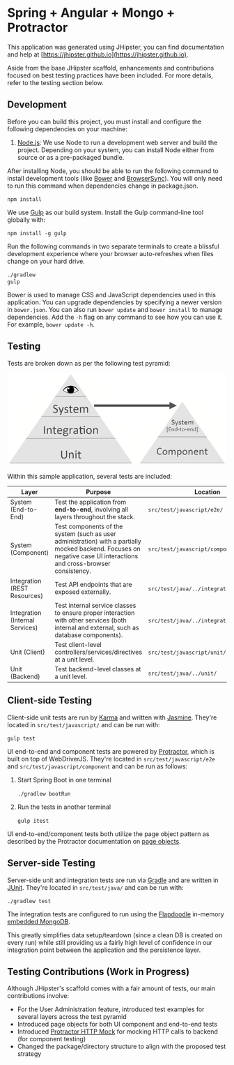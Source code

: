 # Spring + Angular + Mongo + Protractor

This application was generated using JHipster, you can find documentation and help at [https://jhipster.github.io](https://jhipster.github.io).

Aside from the base JHipster scaffold, enhancements and contributions focused on best testing practices have been included. For more details, refer to the testing section below.

## Development

Before you can build this project, you must install and configure the following dependencies on your machine:

1. [Node.js][]: We use Node to run a development web server and build the project.
   Depending on your system, you can install Node either from source or as a pre-packaged bundle.

After installing Node, you should be able to run the following command to install development tools (like
[Bower][] and [BrowserSync][]). You will only need to run this command when dependencies change in package.json.

    npm install

We use [Gulp][] as our build system. Install the Gulp command-line tool globally with:

    npm install -g gulp

Run the following commands in two separate terminals to create a blissful development experience where your browser
auto-refreshes when files change on your hard drive.

    ./gradlew
    gulp

Bower is used to manage CSS and JavaScript dependencies used in this application. You can upgrade dependencies by
specifying a newer version in `bower.json`. You can also run `bower update` and `bower install` to manage dependencies.
Add the `-h` flag on any command to see how you can use it. For example, `bower update -h`.

## Testing

Tests are broken down as per the following test pyramid:

![Test Pyramid](doc/test_pyramid.png)

Within this sample application, several tests are included:

| Layer  | Purpose | Location |
| ------------- | ------------- | ------------- |
| System (End-to-End) | Test the application from **end-to-end**, involving all layers throughout the stack. | `src/test/javascript/e2e/` |
| System (Component)  | Test components of the system (such as user administration) with a partially mocked backend. Focuses on negative case UI interactions and cross-browser consistency. | `src/test/javascript/component/` |
| Integration (REST Resources)  | Test API endpoints that are exposed externally. | `src/test/java/../integration/resource/` |
| Integration (Internal Services)  | Test internal service classes to ensure proper interaction with other services (both internal and external, such as database components). | `src/test/java/../integration/service/` |
| Unit (Client)  | Test client-level controllers/services/directives at a unit level. | `src/test/javascript/unit/` |
| Unit (Backend)  | Test backend-level classes at a unit level. | `src/test/java/../unit/` |

## Client-side Testing

Client-side unit tests are run by [Karma][] and written with [Jasmine][]. They're located in `src/test/javascript/` and can be run with:

    gulp test

UI end-to-end and component tests are powered by [Protractor][], which is built on top of WebDriverJS. They're located in `src/test/javascript/e2e` and `src/test/javascript/component`
and can be run as follows:

1. Start Spring Boot in one terminal
 
    `./gradlew bootRun` 
    
2. Run the tests in another terminal

    `gulp itest`
    
UI end-to-end/component tests both utilize the page object pattern as described by the Protractor documentation on [page objects][].

## Server-side Testing

Server-side unit and integration tests are run via [Gradle][] and are written in [JUnit][]. They're located in `src/test/java/` and can be run with:

    ./gradlew test

The integration tests are configured to run using the [Flapdoodle][] in-memory [embedded MongoDB][]. 

This greatly simplifies data setup/teardown (since a clean DB is created on every run) while still providing us a fairly high level of confidence in our integration point between the application and the persistence layer. 

## Testing Contributions (Work in Progress)

Although JHipster's scaffold comes with a fair amount of tests, our main contributions involve:
* For the User Administration feature, introduced test examples for several layers across the test pyramid
* Introduced page objects for both UI component and end-to-end tests
* Introduced [Protractor HTTP Mock][] for mocking HTTP calls to backend (for component testing)
* Changed the package/directory structure to align with the proposed test strategy


[JHipster]: https://jhipster.github.io/
[Node.js]: https://nodejs.org/
[Bower]: http://bower.io/
[Gulp]: http://gulpjs.com/
[BrowserSync]: http://www.browsersync.io/
[Karma]: http://karma-runner.github.io/
[Jasmine]: http://jasmine.github.io/2.0/introduction.html
[Protractor]: https://angular.github.io/protractor/
[page objects]: http://www.protractortest.org/#/page-objects
[Gradle]: http://gradle.org/
[JUnit]: http://junit.org/junit4/
[Protractor HTTP Mock]: https://github.com/atecarlos/protractor-http-mock
[embedded MongoDB]: https://github.com/flapdoodle-oss/de.flapdoodle.embed.mongo
[Flapdoodle]: https://github.com/flapdoodle-oss
